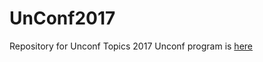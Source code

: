 # UnConf2017
Repository for Unconf Topics 2017
Unconf program is [here](https://github.com/AU-BURGr/UnConf2017/wiki)
